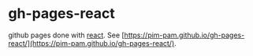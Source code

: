 # gh-pages-react

github pages done with [react](https://reactjs.org/).
See [https://pim-pam.github.io/gh-pages-react/](https://pim-pam.github.io/gh-pages-react/).
